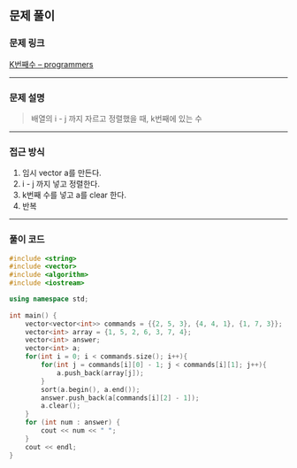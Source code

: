 ##  문제 풀이

###  문제 링크  
[K번째수 – programmers](https://school.programmers.co.kr/learn/courses/30/lessons/42748)

---

###  문제 설명  
> 배열의 i - j 까지 자르고 정렬했을 때, k번째에 있는 수
---

###  접근 방식  
1. 임시 vector a를 만든다.
2. i - j 까지 넣고 정렬한다.
3. k번째 수를 넣고 a를 clear 한다.
4. 반복
---

### 풀이 코드

```cpp
#include <string>
#include <vector>
#include <algorithm>
#include <iostream>

using namespace std;
  
int main() {
    vector<vector<int>> commands = {{2, 5, 3}, {4, 4, 1}, {1, 7, 3}};
    vector<int> array = {1, 5, 2, 6, 3, 7, 4};
    vector<int> answer;
    vector<int> a;
    for(int i = 0; i < commands.size(); i++){
        for(int j = commands[i][0] - 1; j < commands[i][1]; j++){
            a.push_back(array[j]);
        }
        sort(a.begin(), a.end());
        answer.push_back(a[commands[i][2] - 1]);
        a.clear();
    }
    for (int num : answer) {
        cout << num << " ";
    }
    cout << endl;
}
```

